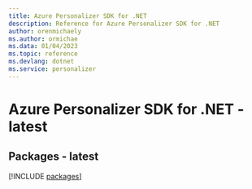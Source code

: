 ```yaml
---
title: Azure Personalizer SDK for .NET
description: Reference for Azure Personalizer SDK for .NET
author: orenmichaely
ms.author: ormichae
ms.data: 01/04/2023
ms.topic: reference
ms.devlang: dotnet
ms.service: personalizer
---
```

# Azure Personalizer SDK for .NET - latest
## Packages - latest
[!INCLUDE [packages](personalizer-index.md)]